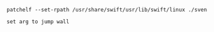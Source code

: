 

```
patchelf --set-rpath /usr/share/swift/usr/lib/swift/linux ./sven
```

```
set arg to jump wall
```
